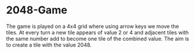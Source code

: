 # 2048-Game
The game is played on a 4x4 grid where using arrow keys we move the tiles. At every turn a new tile appears of value 2 or 4 and adjacent tiles with the same number add to become one tile of the combined value. The aim is to create a tile with the value 2048.
